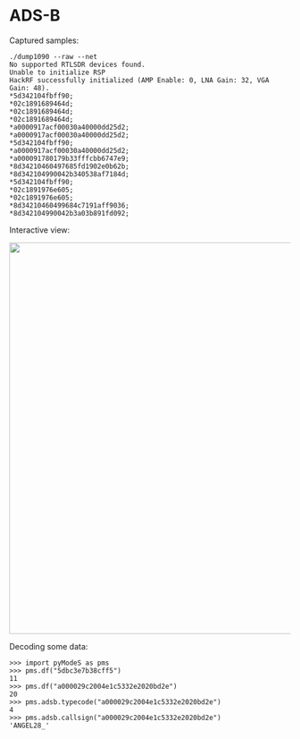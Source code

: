 # ADS-B

Captured samples:

```
./dump1090 --raw --net
No supported RTLSDR devices found.
Unable to initialize RSP
HackRF successfully initialized (AMP Enable: 0, LNA Gain: 32, VGA Gain: 48).
*5d342104fbff90;
*02c1891689464d;
*02c1891689464d;
*02c1891689464d;
*a0000917acf00030a40000dd25d2;
*a0000917acf00030a40000dd25d2;
*5d342104fbff90;
*a0000917acf00030a40000dd25d2;
*a000091780179b33fffcbb6747e9;
*8d34210460497685fd1902e0b62b;
*8d342104990042b340538af7184d;
*5d342104fbff90;
*02c1891976e605;
*02c1891976e605;
*8d34210460499684c7191aff9036;
*8d342104990042b3a03b891fd092;
```

Interactive view:

<img src="https://raw.githubusercontent.com/mgp25/RF-List/master/ADS-B/dump1090.jpeg" width=700>


Decoding some data:

```
>>> import pyModeS as pms
>>> pms.df("5dbc3e7b38cff5")
11
>>> pms.df("a000029c2004e1c5332e2020bd2e")
20
>>> pms.adsb.typecode("a000029c2004e1c5332e2020bd2e")
4
>>> pms.adsb.callsign("a000029c2004e1c5332e2020bd2e")
'ANGEL28_'
```